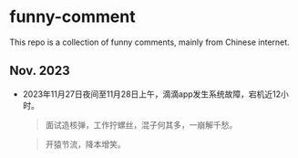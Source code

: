 # funny-comment

This repo is a collection of funny comments, mainly from Chinese internet.

## Nov. 2023

- 2023年11月27日夜间至11月28日上午，滴滴app发生系统故障，宕机近12小时。

    > 面试造核弹，工作拧螺丝，混子何其多，一崩解千愁。

    > 开猿节流，降本增笑。
